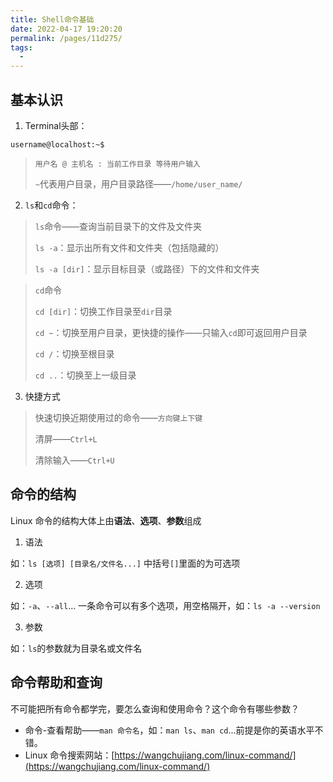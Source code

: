 ```yaml
---
title: Shell命令基础
date: 2022-04-17 19:20:20
permalink: /pages/11d275/
tags:
  - 
---
```

## 基本认识
1. Terminal头部：

```
username@localhost:~$
```
> `用户名 @ 主机名 : 当前工作目录 等待用户输入`
>
> `~`代表用户目录，用户目录路径——`/home/user_name/`

2. `ls`和`cd`命令：

> `ls`命令——查询当前目录下的文件及文件夹
>
> `ls -a`：显示出所有文件和文件夹（包括隐藏的）
>
> `ls -a [dir]`：显示目标目录（或路径）下的文件和文件夹

> `cd`命令
>
> `cd [dir]`：切换工作目录至`dir`目录
>
> `cd ~`：切换至用户目录，更快捷的操作——只输入`cd`即可返回用户目录
>
> `cd /`：切换至根目录
>
> `cd ..`：切换至上一级目录

3. 快捷方式

> 快速切换近期使用过的命令——`方向键上下键`
>
> 清屏——`Ctrl+L`
>
> 清除输入——`Ctrl+U`



## 命令的结构
Linux 命令的结构大体上由**语法**、**选项**、**参数**组成

1. 语法

如：`ls [选项] [目录名/文件名...]`
中括号`[]`里面的为可选项

2. 选项

如：`-a`、`--all`...
一条命令可以有多个选项，用空格隔开，如：`ls -a --version`

3. 参数

如：`ls`的参数就为目录名或文件名



## 命令帮助和查询
不可能把所有命令都学完，要怎么查询和使用命令？这个命令有哪些参数？

- 命令-查看帮助——`man 命令名`，如：`man ls`、`man cd`...前提是你的英语水平不错。
- Linux 命令搜索网站：[https://wangchujiang.com/linux-command/](https://wangchujiang.com/linux-command/)